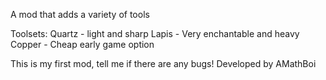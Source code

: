 A mod that adds a variety of tools

Toolsets:
Quartz - light and sharp
Lapis - Very enchantable and heavy
Copper - Cheap early game option

This is my first mod, tell me if there are any bugs!
Developed by AMathBoi
